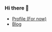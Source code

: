 ### Hi there 👋

<!--
**id4thomas/id4thomas** is a ✨ _special_ ✨ repository because its `README.md` (this file) appears on your GitHub profile.

Here are some ideas to get you started:

- 🔭 I’m currently working on ...
- 🌱 I’m currently learning ...
- 👯 I’m looking to collaborate on ...
- 🤔 I’m looking for help with ...
- 💬 Ask me about ...
- 📫 How to reach me: ...
- 😄 Pronouns: ...
- ⚡ Fun fact: ...
-->
* [Profile (For now)](https://www.notion.so/Youngrok-Song-8ed29d2f904549efa60988314d0a2045)
* [Blog](https://id4thomas.tistory.com)
